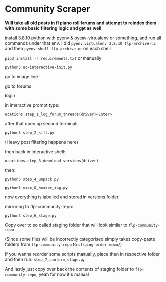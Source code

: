 # Community Scraper

**Will take all old posts in fl piano roll forums and attempt to reindex them with some basic filtering logic and gpt as well**

install 3.8.10 python with pyenv & pyenv-virtualenv or something, and run all commands under that env. I did ```pyenv virtualenv 3.8.10 flp-archive-uc``` and then ```pyenv shell flp-archive-uc``` on each shell

```pip3 install -r requirements.txt``` or manually

```python3 uc-interactive-init.py```

go to image line

go to forums

login

in interactive prompt type:

```ucations.step_1_log_forum_threads(driver)<Enter>```

after that open up second terminal:

```python3 step_2_sift.py```

(Heavy post filtering happens here)

then back in interactive shell:

```ucactions.step_3_download_versions(driver)```

then:

```python3 step_4_unpack.py```

```python3 step_5_header_tag.py```

now everything is labelled and stored in versions folder.

mirroring to flp-community-repo:

```python3 step_6_stage.py```

Copy over to so called staging folder that will look similar to `flp-community-repo`

(Since some files will be incorrectly categorised simply takes copy-paste folders from `flp-community-repo` to `staging-order-memo/`)

If you wanna reorder some scripts manually, place then in respective folder and then run: `step_7_conform_stage.py`

And lastly just copy over back the contents of staging folder to `flp-community-repo`, yeah for now it's manual